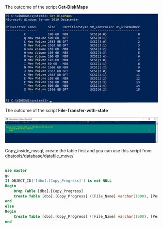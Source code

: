 The outcome of the script **Get-DiskMaps**

![alt text](https://github.com/MohamedAbdelhalem/dbatools/blob/main/Get-DiskMaps.gif)


The outcome of the script **File-Transfer-with-state**

![alt text](https://github.com/MohamedAbdelhalem/dbatools/blob/main/File-Transfer-with-state.gif)


Copy_inside_mssql, create the table first and you can use this script from dbatools/database/datafile_move/

```SQL

use master
go
If OBJECT_ID('[dbo].[Copy_Progress]') is not NULL
Begin
	Drop Table [dbo].[Copy_Progress]
	Create Table [dbo].[Copy_Progress] ([File_Name] varchar(1000), [Percent_complete] Varchar(25), [Time_to_Complete] Varchar(25))
end
else
Begin
	Create Table [dbo].[Copy_Progress] ([File_Name] varchar(1000), [Percent_complete] Varchar(25), [Time_to_Complete] Varchar(25))
end
```

